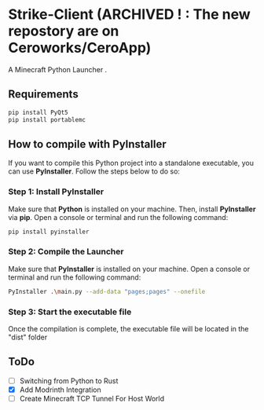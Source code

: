 # Strike-Client (ARCHIVED ! : The new repostory are on Ceroworks/CeroApp)
A Minecraft Python Launcher .

## Requirements

```bash
pip install PyQt5
pip install portablemc
```

## How to compile with PyInstaller

If you want to compile this Python project into a standalone executable, you can use **PyInstaller**. Follow the steps below to do so:

### Step 1: Install PyInstaller
Make sure that **Python** is installed on your machine. Then, install **PyInstaller** via **pip**. Open a console or terminal and run the following command:

```bash
pip install pyinstaller
```

### Step 2: Compile the Launcher
Make sure that **PyInstaller** is installed on your machine. Open a console or terminal and run the following command:

```bash
PyInstaller .\main.py --add-data "pages;pages" --onefile
```

### Step 3: Start the executable file
Once the compilation is complete, the executable file will be located in the "dist" folder

## ToDo
- [ ] Switching from Python to Rust
- [x] Add Modrinth Integration
- [ ] Create Minecraft TCP Tunnel For Host World
